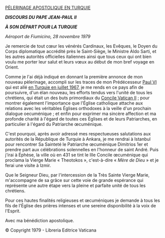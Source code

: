 [PÈLERINAGE APOSTOLIQUE EN TURQUIE](http://www.vatican.va/holy_father/john_paul_ii/travels/sub_index1979/trav_turkey_fr.htm)

***DISCOURS DU PAPE JEAN-PAUL II***

***À SON DÉPART POUR LA TURQUIE***

*Aéroport de Fiumicino, 28 novembre 1979*

Je remercie de tout cœur les vénérés Cardinaux, les Evêques, le Doyen du Corps diplomatique accrédité près le Saint-Siège, le Ministre Aldo Sarti, et les autres autorités officielles italiennes ainsi que tous ceux qui ont bien voulu me porter leur salut et leurs vœux au début de mon bref voyage en Orient.

Comme je l'ai déjà indiqué en donnant la première annonce de mon nouveau pèlerinage, accompli sur les traces de mon Prédécesseur [Paul VI](http://www.vatican.va/holy_father/paul_vi/index_fr.htm) qui est allé [en Turquie en juillet 1967](http://www.vatican.va/holy_father/paul_vi/travels/sub-index/index_istanbul_fr.htm), je me rends en ce pays afin de poursuivre, d'un élan nouveau, les efforts tendus vers l'unité de tous les chrétiens, qui était un des buts primordiaux du [Concile Vatican II](http://www.vatican.va/archive/hist_councils/ii_vatican_council/index_fr.htm) ; pour montrer également l'importance que l'Église catholique attache aux relations avec les véritables Églises orthodoxes à la veille d'un prochain dialogue oecuménique ; et enfin pour exprimer ma sincère affection et ma profonde charité à l'égard de toutes ces Églises et de leurs Patriarches, en particulier à l'égard du Patriarche œcuménique.

C'est pourquoi, après avoir adressé mes respectueuses salutations aux autorités de la République de Turquie à Ankara, je me rendrai à Istanbul pour rencontrer Sa Sainteté le Patriarche œcuménique Dimitrios 1er et prendre part aux célébrations solennelles en l'honneur de saint André. Puis j'irai à Éphèse, la ville où en 431 se tint le IIIe Concile œcuménique qui proclama la Vierge Marie « Theotokos », c'est-à-dire « *Mère de Dieu* » et je ferai une visite à Izmir.

Que le Seigneur Dieu, par l'intercession de la Très Sainte Vierge Marie, m'accompagne de sa grâce sur cette voie de grande espérance qui représente une autre étape vers la pleine et parfaite unité de tous les chrétiens.

Pour ces hautes finalités religieuses et œcuméniques je demande à tous les fils de l'Église des prières intenses et une sereine disponibilité à la voix de l'Esprit.

Avec ma bénédiction apostolique.

© Copyright 1979 - Libreria Editrice Vaticana